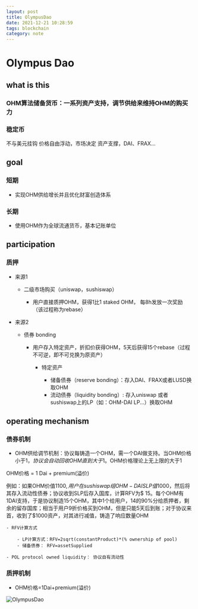 ```yaml
---
layout: post
title: OlympusDao
date: 2021-12-21 10:28:59
tags: blockchain
category: note
---
```


# Olympus Dao

## what is this

### OHM算法储备货币：一系列资产支持，调节供给来维持OHM的购买力

### 稳定币

不与美元挂钩
价格自由浮动，市场决定
资产支撑，DAI、FRAX...

## goal

### 短期

- 实现OHM供给增长并且优化财富创造体系

### 长期

- 使用OHM作为全球流通货币，基本记账单位

## participation

### 质押

- 来源1

  - 二级市场购买（uniswap，sushiswap）

    - 用户直接质押OHM，获得1比1 staked OHM， 每8h发放一次奖励 （该过程称为rebase）

- 来源2

  - 债券 bonding

    - 用户存入特定资产，折扣价获得OHM，5天后获得15个rebase（过程不可逆，即不可兑换为原资产）

      - 特定资产

        - 储备债券（reserve bonding）：存入DAI、FRAX或者LUSD换取OHM
        - 流动债券（liquidity bonding）: 存入uniswap 或者 sushiswap上的LP（如：OHM-DAI LP...）换取OHM

## operating mechanism

### 债券机制

- OHM供给调节机制：协议每铸造一个OHM，需一个DAI做支持。当OHM价格小于$1，协议会自动回收OHM直到大于$1。OHM价格理论上无上限的大于1

OHM价格 = 1 Dai + premium(溢价)

例如：如果OHM价值$1100 , 用户在sushiswap 组OHM-DAI SLP 值$1000，然后将其存入流动性债券；协议收到SLP后存入国库，计算RFV为$
15。每个OHM有1DAI支持，于是协议制造15个OHM，其中1个给用户，14的90%分给质押者，剩余的留存国库；相当于用户9折价格买到OHM，但是只能5天后到账；对于协议来首，收到了$1000资产，对其进行减值，铸造了响应数量OHM


	- RFV计算方式
	
		- LP计算方式：RFV=2sqrt(constantProduct)*(% ownership of pool)
		- 储备债券： RFV=assetSupplied
	
	- POL protocol owned liquidity： 协议自有流动性

### 质押机制

- OHM价格=1Dai+premium(溢价)

![OlympusDao](https://raw.githubusercontent.com/aranoverse/pic-host/main/img/OlympusDao.png)
